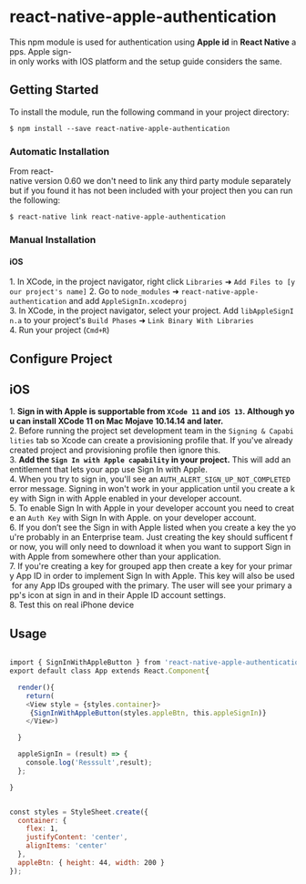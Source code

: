 # react-native-apple-authentication
This npm module is used for authentication using **Apple id** in **React Native** apps.
Apple sign-in only works with IOS platform and the setup guide considers the same.

## Getting Started

To install the module, run the following command in your project directory:

`$ npm install --save react-native-apple-authentication`

### Automatic Installation

From react-native version 0.60 we don't need to link any third party module separately but if you found it has not been included with your project then you can run the following:

`$ react-native link react-native-apple-authentication`

### Manual Installation

#### iOS

1. In XCode, in the project navigator, right click `Libraries` ➜ `Add Files to [your project's name]`
2. Go to `node_modules` ➜ `react-native-apple-authentication` and add `AppleSignIn.xcodeproj`
3. In XCode, in the project navigator, select your project. Add `libAppleSignIn.a` to your project's `Build Phases` ➜ `Link Binary With Libraries`
4. Run your project (`Cmd+R`)

## Configure Project

## iOS

1. **Sign in with Apple is supportable from `XCode 11` and `iOS 13`. Although you can install XCode 11 on Mac Mojave 10.14.14 and later.** 
2. Before running the project set development team in the `Signing & Capabilities` tab so Xcode can create a provisioning profile that. If you've already created project and provisioning profile then ignore this.
3. **Add the `Sign In with Apple capability` in your project.** This will add an entitlement that lets your app use Sign In with Apple.
4. When you try to sign in, you'll see an `AUTH_ALERT_SIGN_UP_NOT_COMPLETED` error message. Signing in won't work in your application until you create a key with Sign in with Apple enabled in your developer account.
5. To enable Sign In with Apple in your developer account you need to create an `Auth Key` with Sign In with Apple. on your developer account.
6. If you don’t see the Sign in with Apple listed when you create a key the you're probably in an Enterprise team. Just creating the key should sufficent for now, you will only need to download it when you want to support Sign in with Apple from somewhere other than your application.
7. If you're creating a key for grouped app then create a key for your primary App ID in order to implement Sign In with Apple. This key will also be used for any App IDs grouped with the primary. The user will see your primary app's icon at sign in and in their Apple ID account settings.
8. Test this on real iPhone device 

## Usage
```javascript

import { SignInWithAppleButton } from 'react-native-apple-authentication'
export default class App extends React.Component{

  render(){
    return(
    <View style = {styles.container}>
     {SignInWithAppleButton(styles.appleBtn, this.appleSignIn)}
    </View>)

  }

  appleSignIn = (result) => {
    console.log('Resssult',result);
  };

}


const styles = StyleSheet.create({
  container: {
    flex: 1,
    justifyContent: 'center',
    alignItems: 'center'
  },
  appleBtn: { height: 44, width: 200 }
});
```


